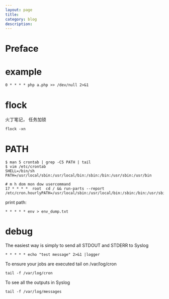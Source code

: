 ```yaml
---
layout: page
title:
category: blog
description:
---
```

# Preface

# example

	0 * * * * php a.php >> /dev/null 2>&1

# flock
火丁笔记， 任务加锁

    flock -xn

# PATH

	$ man 5 crontab | grep -C5 PATH | tail
	$ vim /etc/crontab
	SHELL=/bin/sh
	PATH=/usr/local/sbin:/usr/local/bin:/sbin:/bin:/usr/sbin:/usr/bin

	# m h dom mon dow usercommand
	17 * * * *  root  cd / && run-parts --report /etc/cron.hourlyPATH=/usr/local/sbin:/usr/local/bin:/sbin:/bin:/usr/sbin:/usr/bin

print path:

	* * * * * env > env_dump.txt


# debug
The easiest way is simply to send all STDOUT and STDERR to Syslog


	* * * * * echo "test message" 2>&1 |logger

To ensure your jobs are executed tail on /var/log/cron

	tail -f /var/log/cron

To see all the outputs in Syslog

	tail -f /var/log/messages
